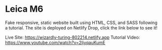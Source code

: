 # Leica M6

Fake responsive, static website built using HTML, CSS, and SASS following a tutorial. The site is deployed on Netlify Drop, click the link below to see it!

Live Site: https://wizardly-turing-802214.netlify.app
Tutorial Video: https://www.youtube.com/watch?v=2IjyqauKumE